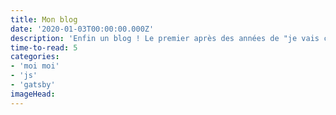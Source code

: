 ```yaml
---
title: Mon blog
date: '2020-01-03T00:00:00.000Z'
description: 'Enfin un blog ! Le premier après des années de "je vais commencer à développer un blog, je finirai demain...", et bien on y est !'
time-to-read: 5
categories: 
- 'moi moi'
- 'js'
- 'gatsby'
imageHead:
---
```


